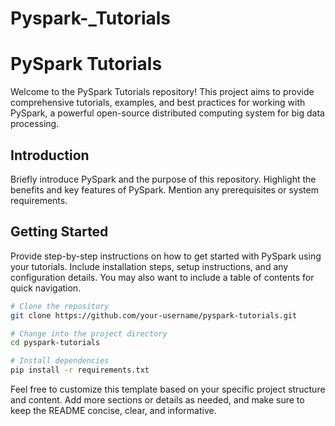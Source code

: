 # Pyspark-_Tutorials

# PySpark Tutorials

Welcome to the PySpark Tutorials repository! This project aims to provide comprehensive tutorials, examples, and best practices for working with PySpark, a powerful open-source distributed computing system for big data processing.

## Introduction

Briefly introduce PySpark and the purpose of this repository. Highlight the benefits and key features of PySpark. Mention any prerequisites or system requirements.

## Getting Started

Provide step-by-step instructions on how to get started with PySpark using your tutorials. Include installation steps, setup instructions, and any configuration details. You may also want to include a table of contents for quick navigation.

```bash
# Clone the repository
git clone https://github.com/your-username/pyspark-tutorials.git

# Change into the project directory
cd pyspark-tutorials

# Install dependencies
pip install -r requirements.txt
```





Feel free to customize this template based on your specific project structure and content. Add more sections or details as needed, and make sure to keep the README concise, clear, and informative.

